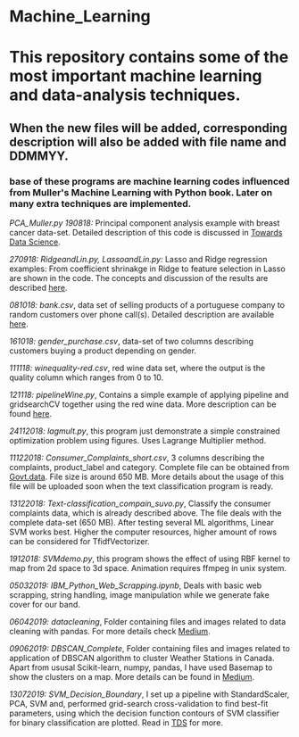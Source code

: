 # Machine_Learning
# This repository contains some of the most important machine learning and data-analysis techniques.
## When the new files will be added, corresponding description will also be added with file name and DDMMYY. 
### base of these programs are machine learning codes influenced from Muller's Machine Learning with Python book. Later on many extra techniques are implemented.
*PCA_Muller.py 190818:* Principal component analysis example with breast cancer data-set. Detailed description of this code is discussed in [Towards Data Science](https://towardsdatascience.com/dive-into-pca-principal-component-analysis-with-python-43ded13ead21).

*270918: RidgeandLin.py, LassoandLin.py:* Lasso and Ridge regression examples: From coefficient shrinakge in Ridge to feature selection in Lasso are shown in the code. The concepts and discussion of the results are described [here](https://towardsdatascience.com/ridge-and-lasso-regression-a-complete-guide-with-python-scikit-learn-e20e34bcbf0b).   

*081018: bank.csv*, data set of selling products of a portuguese company to random customers over phone call(s). Detailed description are available [here](http://archive.ics.uci.edu/ml/datasets/Bank+Marketing).

*161018: gender_purchase.csv*, data-set of two columns describing customers buying a product depending on gender.

*111118: winequality-red.csv*, red wine data set, where the output is the quality column which ranges from 0 to 10.

*121118: pipelineWine.py*, Contains a simple example of applying pipeline and gridsearchCV together using the red wine data. More description can be found [here](https://towardsdatascience.com/a-simple-example-of-pipeline-in-machine-learning-with-scikit-learn-e726ffbb6976). 

*24112018: lagmult.py*, this program just demonstrate a simple constrained optimization problem using figures. Uses Lagrange Multiplier method.  

*11122018: Consumer_Complaints_short.csv*, 3 columns describing the complaints, product_label and category. Complete file can be obtained from [Govt.data](https://catalog.data.gov/dataset/consumer-complaint-database/resource/2f297213-7198-4be1-af1e-2d2623e7f6e9). File size is around 650 MB. More details about the usage of this file will be uploaded soon when the text classification program is ready. 

*13122018: Text-classification_compain_suvo.py*, Classify the consumer complaints data, which is already described above. The file deals with the complete data-set (650 MB). After testing several ML algorithms, Linear SVM works best. Higher the computer resources, higher amount of rows can be considered for TfidfVectorizer. 

*1912018: SVMdemo.py*, this program shows the effect of using RBF kernel to map from 2d space to 3d space. Animation requires ffmpeg in unix system. 

*05032019: IBM_Python_Web_Scrapping.ipynb*, Deals with basic web scrapping, string handling, image manipulation while we generate fake cover for our band.

*06042019: datacleaning*, Folder containing files and images related to data cleaning with pandas. For more details check [Medium](https://medium.com/@saptashwa/data-handling-using-pandas-cleaning-and-processing-3aa657dc9418). 

*09062019: DBSCAN_Complete*, Folder containing files and images related to application of DBSCAN algorithm to cluster Weather Stations in Canada. Apart from ususal Scikit-learn, numpy, pandas, I have used Basemap to show the clusters on a map. More details can be found in [Medium](https://medium.com/@saptashwa/dbscan-algorithm-complete-guide-and-application-with-python-scikit-learn-d690cbae4c5d).

*13072019: SVM_Decision_Boundary*, I set up a pipeline with StandardScaler, PCA, SVM and, performed grid-search cross-validation to find best-fit parameters, using which the decision function contours of SVM classifier for binary classification are plotted. Read in [TDS](https://towardsdatascience.com/visualizing-support-vector-machine-decision-boundary-69e7591dacea) for more.        
